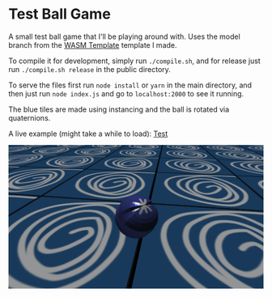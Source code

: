 # Test Ball Game
A small test ball game that I'll be playing around with.
Uses the model branch from the [WASM Template](https://github.com/aliabbas299792/openglWASMTemplate/tree/model) template I made.

To compile it for development, simply run `./compile.sh`, and for release just run `./compile.sh release` in the public directory.

To serve the files first run `node install` or `yarn` in the main directory, and then just run `node index.js` and go to `localhost:2000` to see it running.

The blue tiles are made using instancing and the ball is rotated via quaternions.

A live example (might take a while to load): [Test](https://erewhon.xyz/3dexperiments/test/)

![alt text](https://github.com/aliabbas299792/wasm-ball-game/blob/master/screenshot.jpg?raw=true)
